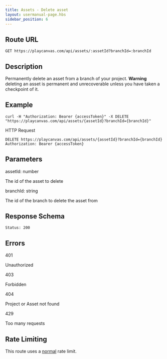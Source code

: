 ```yaml
---
title: Assets - Delete asset
layout: usermanual-page.hbs
sidebar_position: 6
---
```


## Route URL

```none
GET https://playcanvas.com/api/assets/:assetId?branchId=:branchId
```

## Description

Permanently delete an asset from a branch of your project. **Warning** deleting an asset is permanent and unrecoverable unless you have taken a checkpoint of it.

## Example

```none
curl -H "Authorization: Bearer {accessToken}" -X DELETE "https://playcanvas.com/api/assets/{assetId}?branchId={branchId}"
```

HTTP Request

```text
DELETE https://playcanvas.com/api/assets/{assetId}?branchId={branchId}
Authorization: Bearer {accessToken}
```

## Parameters

<div class="params">
<div class="parameter"><span class="param">assetId: number</span><p>The id of the asset to delete</p></div>
<div class="parameter"><span class="param">branchId: string</span><p>The id of the branch to delete the asset from</p></div>
</div>

## Response Schema

```none
Status: 200
```

## Errors

<div class="params">
<div class="parameter"><span class="param">401</span><p>Unauthorized</p></div>
<div class="parameter"><span class="param">403</span><p>Forbidden</p></div>
<div class="parameter"><span class="param">404</span><p>Project or Asset not found</p></div>
<div class="parameter"><span class="param">429</span><p>Too many requests</p></div>
</div>

## Rate Limiting

This route uses a [normal][1] rate limit.

[1]: /user-manual/api#rate-limiting

